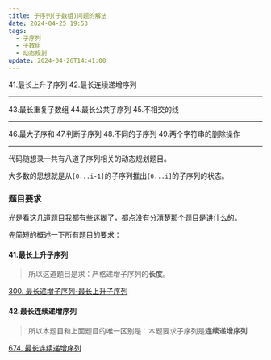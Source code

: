 ```yaml
---
title: 子序列(子数组)问题的解法
date: 2024-04-25 19:53
tags:
  - 子序列
  - 子数组
  - 动态规划
update: 2024-04-26T14:41:00
---
```


41.最长上升子序列
42.最长连续递增序列

---
43.最长重复子数组
44.最长公共子序列
45.不相交的线

---
46.最大子序和
47.判断子序列
48.不同的子序列
49.两个字符串的删除操作

---

代码随想录一共有八道子序列相关的动态规划题目。

大多数的思想就是从`[0...i-1]`的子序列推出`[0...i]`的子序列的状态。 

### 题目要求

光是看这几道题目我都有些迷糊了，都点没有分清楚那个题目是讲什么的。

先简短的概述一下所有题目的要求：

#### 41.最长上升子序列

>所以这道题目是求：严格递增子序列的**长度**。

[300. 最长递增子序列-最长上升子序列](_posts/计算机科学基础/leetcode刷题/动态规划/300.%20最长递增子序列-最长上升子序列)

#### 42.最长连续递增序列

>所以本题目和上面题目的唯一区别是：本题要求子序列是**连续递增序列**

[674. 最长连续递增序列](_posts/计算机科学基础/leetcode刷题/动态规划/674.%20最长连续递增序列)